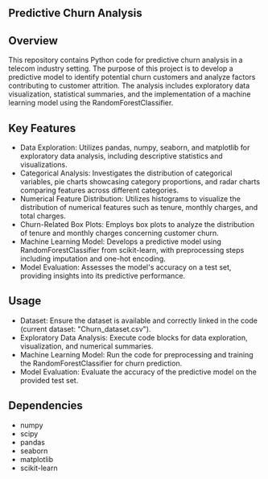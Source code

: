 ## Predictive Churn Analysis
## Overview
This repository contains Python code for predictive churn analysis in a telecom industry setting. The purpose of this project is to develop a predictive model to identify potential churn customers and analyze factors contributing to customer attrition. The analysis includes exploratory data visualization, statistical summaries, and the implementation of a machine learning model using the RandomForestClassifier.

## Key Features

- Data Exploration: Utilizes pandas, numpy, seaborn, and matplotlib for exploratory data analysis, including descriptive statistics and visualizations.
- Categorical Analysis: Investigates the distribution of categorical variables, pie charts showcasing category proportions, and radar charts comparing features across different categories.
- Numerical Feature Distribution: Utilizes histograms to visualize the distribution of numerical features such as tenure, monthly charges, and total charges.
- Churn-Related Box Plots: Employs box plots to analyze the distribution of tenure and monthly charges concerning customer churn.
- Machine Learning Model: Develops a predictive model using RandomForestClassifier from scikit-learn, with preprocessing steps including imputation and one-hot encoding.
- Model Evaluation: Assesses the model's accuracy on a test set, providing insights into its predictive performance.

## Usage

- Dataset: Ensure the dataset is available and correctly linked in the code (current dataset: "Churn_dataset.csv").
- Exploratory Data Analysis: Execute code blocks for data exploration, visualization, and numerical summaries.
- Machine Learning Model: Run the code for preprocessing and training the RandomForestClassifier for churn prediction.
- Model Evaluation: Evaluate the accuracy of the predictive model on the provided test set.

## Dependencies
- numpy
- scipy
- pandas
- seaborn
- matplotlib
- scikit-learn
